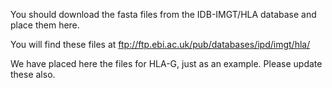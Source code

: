 
You should download the fasta files from the IDB-IMGT/HLA database and place them here.

You will find these files at ftp://ftp.ebi.ac.uk/pub/databases/ipd/imgt/hla/

We have placed here the files for HLA-G, just as an example. Please update these also.

